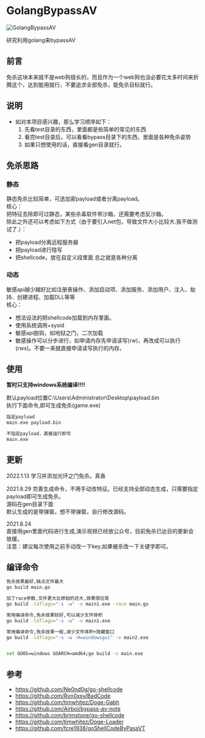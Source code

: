 # GolangBypassAV


![GolangBypassAV](https://socialify.git.ci/safe6Sec/GolangBypassAV/image?description=1&font=Inter&forks=1&issues=1&language=1&owner=1&pattern=Plus&stargazers=1&theme=Light)

研究利用golang来bypassAV
## 前言
免杀这块本来就不是web狗擅长的，而且作为一个web狗也没必要花太多时间来折腾这个，达到能用就行，不要追求全部免杀，能免杀目标就行。

## 说明
- 如对本项目感兴趣，那么学习顺序如下：
    1. 先看test目录的东西，里面都是些简单的常见的东西
    2. 看完test目录后，可以看看bypass目录下的东西，里面是各种免杀姿势
    3. 如果只想使用的话，直接看gen目录就行。


## 免杀思路
### 静态
静态免杀比较简单，可选加密payload或者分离payload。  
核心：   
把特征去除即可过静态，某些杀毒软件带沙箱，还需要考虑反沙箱。   
除此之外还可以考虑如下方式（由于要引入net包，导致文件大小比较大.我不做测试了.）：
- 把payload分离远程服务器   
- 把payload进行隐写    
- 把shellcode，放在自定义段里面
总之就是各种分离  

### 动态   
敏感api越少越好比如注册表操作、添加启动项、添加服务、添加用户、注入、劫持、创建进程、加载DLL等等    
核心：   
- 想法设法的把shellcode加载到内存里面。    
- 使用系统调用+sysid
- 敏感api脱钩，如地狱之门，二次加载
- 敏感操作可以分步进行，如申请内存先申请读写(rw)，再改成可以执行(rwx)。不要一来就直接申请读写执行的内存。




## 使用
**暂时只支持windows系统编译!!!!**

默认payload位置C:\\Users\\Administrator\\Desktop\\payload.bin  
执行下面命令,即可生成免杀(game.exe)
```cmd
指定payload
main.exe payload.bin

不指定payload，直接运行即可
main.exe
```



## 更新

2022.1.13
学习并添加光环之门免杀。真香

2021.8.29
完善生成命令，不用手动改特征。已经支持全部动态生成，只需要指定payload即可生成免杀。   
源码在gen目录下面   
默认生成的是带弹窗，想不带弹窗，自行修改源码。


2021.8.24  
直接用gen里面代码进行生成,演示视频已经放公众号，目前免杀已达目的更新会放缓。   
注意：建议每次使用之前手动改一下key,如果被杀改一下关键字即可。    







## 编译命令


```bash
免杀效果最好,缺点文件最大
go build main.go

加了race参数,文件更大比原始的还大,效果很垃圾
go build -ldflags="-s -w" -o main1.exe -race main.go

常用编译命令,免杀效果较好,可以减少文件体积
go build -ldflags="-s -w" -o main1.exe

常用编译命令,免杀效果一般,减少文件体积+隐藏窗口
go build -ldflags="-s -w -H=windowsgui" -o main2.exe


set GOOS=windows GOARCH=amd64;go build -o main.exe

```



## 参考
- https://github.com/Ne0nd0g/go-shellcode     
- https://github.com/Rvn0xsy/BadCode    
- https://github.com/timwhitez/Doge-Gabh    
- https://github.com/Airboi/bypass-av-note    
- https://github.com/brimstone/go-shellcode            
- https://github.com/timwhitez/Doge-Loader            
- https://github.com/fcre1938/goShellCodeByPassVT            
